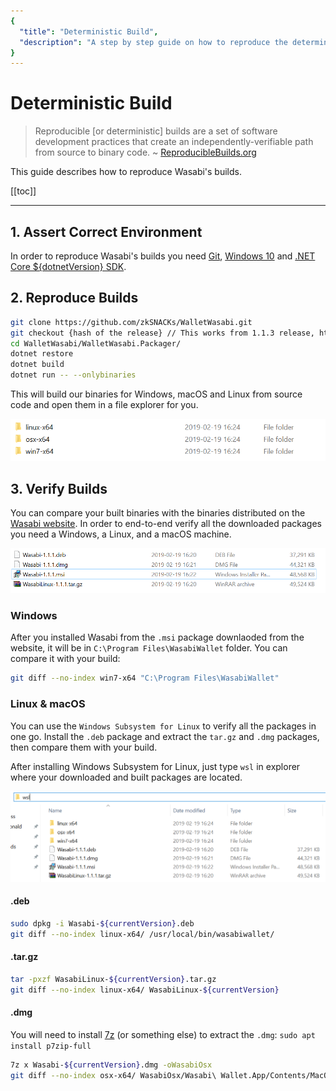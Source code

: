 ```yaml
---
{
  "title": "Deterministic Build",
  "description": "A step by step guide on how to reproduce the deterministic builds of Wasabi. This is the Wasabi documentation, an archive of knowledge about the open-source, non-custodial and privacy-focused Bitcoin wallet for desktop."
}
---
```


# Deterministic Build

> Reproducible [or deterministic] builds are a set of software development practices that create an independently-verifiable path from source to binary code.
~ [ReproducibleBuilds.org](https://reproducible-builds.org/)

This guide describes how to reproduce Wasabi's builds.

[[toc]]

---

## 1. Assert Correct Environment

In order to reproduce Wasabi's builds you need [Git](https://git-scm.com/downloads), [Windows 10](https://www.microsoft.com/en-us/software-download/windows10ISO) and [.NET Core ${dotnetVersion} SDK](https://www.microsoft.com/net/download).

## 2. Reproduce Builds

```sh
git clone https://github.com/zkSNACKs/WalletWasabi.git
git checkout {hash of the release} // This works from 1.1.3 release, https://github.com/zkSNACKs/WalletWasabi/releases
cd WalletWasabi/WalletWasabi.Packager/
dotnet restore
dotnet build
dotnet run -- --onlybinaries
```

This will build our binaries for Windows, macOS and Linux from source code and open them in a file explorer for you.

![](/DeterministicBuildFolders.png)

## 3. Verify Builds

You can compare your built binaries with the binaries distributed on the [Wasabi website](https://wasabiwallet.io/#download).
In order to end-to-end verify all the downloaded packages you need a Windows, a Linux, and a macOS machine.

![](/DeterministicBuildFiles.png)

### Windows

After you installed Wasabi from the `.msi` package downlaoded from the website, it will be in `C:\Program Files\WasabiWallet` folder.
You can compare it with your build:

```sh
git diff --no-index win7-x64 "C:\Program Files\WasabiWallet"
```

### Linux & macOS

You can use the `Windows Subsystem for Linux` to verify all the packages in one go.
Install the `.deb` package and extract the `tar.gz` and `.dmg` packages, then compare them with your build.

After installing Windows Subsystem for Linux, just type `wsl` in explorer where your downloaded and built packages are located.

![](/DeterministicBuildAll.png)

#### .deb

```sh
sudo dpkg -i Wasabi-${currentVersion}.deb
git diff --no-index linux-x64/ /usr/local/bin/wasabiwallet/
```

#### .tar.gz

```sh
tar -pxzf WasabiLinux-${currentVersion}.tar.gz
git diff --no-index linux-x64/ WasabiLinux-${currentVersion}
```

#### .dmg

You will need to install [7z](https://www.7-zip.org/) (or something else) to extract the `.dmg`: `sudo apt install p7zip-full`

```sh
7z x Wasabi-${currentVersion}.dmg -oWasabiOsx
git diff --no-index osx-x64/ WasabiOsx/Wasabi\ Wallet.App/Contents/MacOS/
```
